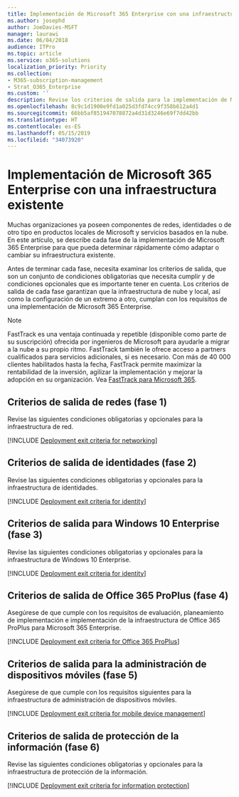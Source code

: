 ```yaml
---
title: Implementación de Microsoft 365 Enterprise con una infraestructura existente
ms.author: josephd
author: JoeDavies-MSFT
manager: laurawi
ms.date: 06/04/2018
audience: ITPro
ms.topic: article
ms.service: o365-solutions
localization_priority: Priority
ms.collection:
- M365-subscription-management
- Strat_O365_Enterprise
ms.custom: ''
description: Revise los criterios de salida para la implementación de Microsoft 365 Enterprise si tiene una infraestructura existente.
ms.openlocfilehash: 8c9c1d1900e9fd1a025d3fd74cc9f358b612a4d1
ms.sourcegitcommit: 66bb5af851947078872a4d31d3246e69f7dd42bb
ms.translationtype: HT
ms.contentlocale: es-ES
ms.lasthandoff: 05/15/2019
ms.locfileid: "34073920"
---
```

# <a name="deployment-of-microsoft-365-enterprise-with-existing-infrastructure"></a>Implementación de Microsoft 365 Enterprise con una infraestructura existente

Muchas organizaciones ya poseen componentes de redes, identidades o de otro tipo en productos locales de Microsoft y servicios basados en la nube. En este artículo, se describe cada fase de la implementación de Microsoft 365 Enterprise para que pueda determinar rápidamente cómo adaptar o cambiar su infraestructura existente.

Antes de terminar cada fase, necesita examinar los criterios de salida, que son un conjunto de condiciones obligatorias que necesita cumplir y de condiciones opcionales que es importante tener en cuenta. Los criterios de salida de cada fase garantizan que la infraestructura de nube y local, así como la configuración de un extremo a otro, cumplan con los requisitos de una implementación de Microsoft 365 Enterprise.

> [!Note] 
> FastTrack es una ventaja continuada y repetible (disponible como parte de su suscripción) ofrecida por ingenieros de Microsoft para ayudarle a migrar a la nube a su propio ritmo. FastTrack también le ofrece acceso a partners cualificados para servicios adicionales, si es necesario. Con más de 40 000 clientes habilitados hasta la fecha, FastTrack permite maximizar la rentabilidad de la inversión, agilizar la implementación y mejorar la adopción en su organización. Vea [FastTrack para Microsoft 365](https://fasttrack.microsoft.com/microsoft365).

## <a name="exit-criteria-for-networking-phase-1"></a>Criterios de salida de redes (fase 1)

Revise las siguientes condiciones obligatorias y opcionales para la infraestructura de red.

[!INCLUDE [Deployment exit criteria for networking](./includes/deployment-exit-criteria-networking.md)]

## <a name="exit-criteria-for-identity-phase-2"></a>Criterios de salida de identidades (fase 2)

Revise las siguientes condiciones obligatorias y opcionales para la infraestructura de identidades.

[!INCLUDE [Deployment exit criteria for identity](./includes/deployment-exit-criteria-identity.md)]

## <a name="exit-criteria-for-windows-10-enterprise-phase-3"></a>Criterios de salida para Windows 10 Enterprise (fase 3)

Revise las siguientes condiciones obligatorias y opcionales para la infraestructura de Windows 10 Enterprise.

[!INCLUDE [Deployment exit criteria for identity](./includes/deployment-exit-criteria-windows10.md)]

## <a name="exit-criteria-for-office-365-proplus-phase-4"></a>Criterios de salida de Office 365 ProPlus (fase 4)

Asegúrese de que cumple con los requisitos de evaluación, planeamiento de implementación e implementación de la infraestructura de Office 365 ProPlus para Microsoft 365 Enterprise.

[!INCLUDE [Deployment exit criteria for Office 365 ProPlus](./includes/deployment-exit-criteria-office365proplus.md)]

## <a name="exit-criteria-for-mobile-device-management-phase-5"></a>Criterios de salida para la administración de dispositivos móviles (fase 5)

Asegúrese de que cumple con los requisitos siguientes para la infraestructura de administración de dispositivos móviles.

[!INCLUDE [Deployment exit criteria for mobile device management](./includes/deployment-exit-criteria-mobility.md)]

## <a name="exit-criteria-for-information-protection-phase-6"></a>Criterios de salida de protección de la información (fase 6)

Revise las siguientes condiciones obligatorias y opcionales para la infraestructura de protección de la información.

[!INCLUDE [Deployment exit criteria for information protection](./includes/deployment-exit-criteria-infoprotect.md)]

